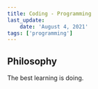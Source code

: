 ```yaml
---
title: Coding - Programming
last_update:
    date: 'August 4, 2021'
tags: ['programming']
---
```


## Philosophy

The best learning is doing.